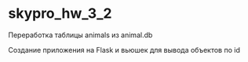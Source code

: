 # skypro_hw_3_2


Переработка таблицы animals из animal.db


Создание приложения на Flask и вьюшек для вывода объектов по id
